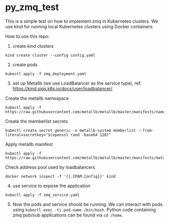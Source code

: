 # py_zmq_test
This is a simple test on how to implement zmq in Kubernetes clusters.
We use kind for running local Kubernetes clusters using Docker containers.

How to use this repo:

1. create kind clusters

```
kind create cluster --config config.yaml
```

2. create pods

```
kubectl apply -f zmq_deployment.yaml
```

3. set up Metallb (we use LoadBalancer as the service type), ref: https://kind.sigs.k8s.io/docs/user/loadbalancer/.

Create the metallb namespace 

```
kubectl apply -f https://raw.githubusercontent.com/metallb/metallb/master/manifests/namespace.yaml
```

Create the memberlist secrets 

```
kubectl create secret generic -n metallb-system memberlist --from-literal=secretkey="$(openssl rand -base64 128)" 
```

Apply metallb manifest

```
kubectl apply -f https://raw.githubusercontent.com/metallb/metallb/master/manifests/metallb.yaml
```

Check address pool used by loadbalancers
```
docker network inspect -f '{{.IPAM.Config}}' kind
```

4. use service to expose the application
```
kubectl apply -f zmq_service.yaml
```

5. Now the pods and service should be running. We can interact with pods using ```kubectl exec -ti pod-name /bin/bash```. Python code containing zmq pub/sub applications can be found via ```cd /home```.
